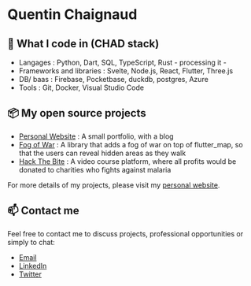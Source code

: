 # Quentin Chaignaud

## 🔧  What I code in (CHAD stack)
- Langages : Python, Dart, SQL, TypeScript, Rust - processing it -
- Frameworks and libraries : Svelte, Node.js, React, Flutter, Three.js
- DB/ baas : Firebase, Pocketbase, duckdb, postgres, Azure
- Tools : Git, Docker, Visual Studio Code
  
## 📦 My open source projects
- [Personal Website](https://github.com/quentinchaignaud/quentinchaignaud.com) : A small portfolio, with a blog
- [Fog of War](https://github.com/quentinchaignaud/fog-of-war) : A library that adds a fog of war on top of flutter_map, so that the users can reveal hidden areas as they walk
- [Hack The Bite](https://github.com/quentinchaignaud/course-plateform) : A video course platform, where all profits would be donated to charities who fights against malaria

For more details of my projects, please visit my [personal website](https://www.quentinchaignaud.com/).

## 📫 Contact me
Feel free to contact me to discuss projects, professional opportunities or simply to chat:

- [Email](mailto:contact@quentinchaignaud.com?subject=[GitHub]%20Source%20Han%20Sans)
- [LinkedIn](https://www.linkedin.com/in/quentin-chaignaud/)
- [Twitter](https://twitter.com/quentin__js)
